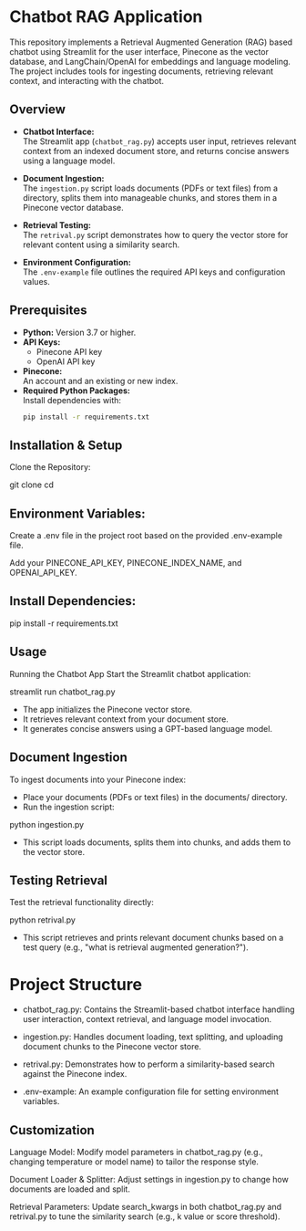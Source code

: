 # Chatbot RAG Application

This repository implements a Retrieval Augmented Generation (RAG) based chatbot using Streamlit for the user interface, Pinecone as the vector database, and LangChain/OpenAI for embeddings and language modeling. The project includes tools for ingesting documents, retrieving relevant context, and interacting with the chatbot.

## Overview

- **Chatbot Interface:**  
  The Streamlit app (`chatbot_rag.py`) accepts user input, retrieves relevant context from an indexed document store, and returns concise answers using a language model.

- **Document Ingestion:**  
  The `ingestion.py` script loads documents (PDFs or text files) from a directory, splits them into manageable chunks, and stores them in a Pinecone vector database.

- **Retrieval Testing:**  
  The `retrival.py` script demonstrates how to query the vector store for relevant content using a similarity search.

- **Environment Configuration:**  
  The `.env-example` file outlines the required API keys and configuration values.

## Prerequisites

- **Python:** Version 3.7 or higher.
- **API Keys:**  
  - Pinecone API key  
  - OpenAI API key
- **Pinecone:**  
  An account and an existing or new index.
- **Required Python Packages:**  
  Install dependencies with:
  ```bash
  pip install -r requirements.txt

## Installation & Setup
Clone the Repository:

git clone <repository-url>
cd <repository-directory>


## Environment Variables:

Create a .env file in the project root based on the provided .env-example file.

Add your PINECONE_API_KEY, PINECONE_INDEX_NAME, and OPENAI_API_KEY.

## Install Dependencies:

pip install -r requirements.txt

## Usage
Running the Chatbot App
Start the Streamlit chatbot application:

streamlit run chatbot_rag.py

- The app initializes the Pinecone vector store.
- It retrieves relevant context from your document store.
- It generates concise answers using a GPT-based language model.

## Document Ingestion
To ingest documents into your Pinecone index:

- Place your documents (PDFs or text files) in the documents/ directory.
- Run the ingestion script:

python ingestion.py

- This script loads documents, splits them into chunks, and adds them to the vector store.

## Testing Retrieval
Test the retrieval functionality directly:

python retrival.py

- This script retrieves and prints relevant document chunks based on a test query (e.g., "what is retrieval augmented generation?").

# Project Structure
- chatbot_rag.py:
Contains the Streamlit-based chatbot interface handling user interaction, context retrieval, and language model invocation.

- ingestion.py:
Handles document loading, text splitting, and uploading document chunks to the Pinecone vector store.

- retrival.py:
Demonstrates how to perform a similarity-based search against the Pinecone index.

- .env-example:
An example configuration file for setting environment variables.

## Customization
Language Model:
Modify model parameters in chatbot_rag.py (e.g., changing temperature or model name) to tailor the response style.

Document Loader & Splitter:
Adjust settings in ingestion.py to change how documents are loaded and split.

Retrieval Parameters:
Update search_kwargs in both chatbot_rag.py and retrival.py to tune the similarity search (e.g., k value or score threshold).